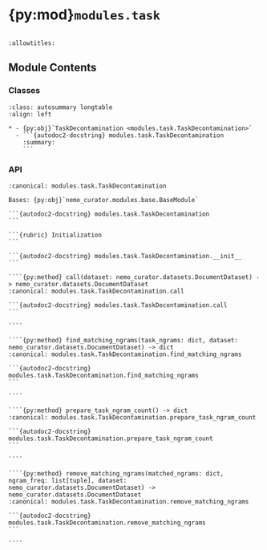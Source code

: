 # {py:mod}`modules.task`

```{py:module} modules.task
```

```{autodoc2-docstring} modules.task
:allowtitles:
```

## Module Contents

### Classes

````{list-table}
:class: autosummary longtable
:align: left

* - {py:obj}`TaskDecontamination <modules.task.TaskDecontamination>`
  - ```{autodoc2-docstring} modules.task.TaskDecontamination
    :summary:
    ```
````

### API

`````{py:class} TaskDecontamination(tasks: nemo_curator.tasks.downstream_task.DownstreamTask | collections.abc.Iterable[nemo_curator.tasks.downstream_task.DownstreamTask], text_field: str = 'text', max_ngram_size: int = 13, max_matches: int = 10, min_document_length: int = 200, remove_char_each_side: int = 200, max_splits: int = 10, removed_dir: str | None = None)
:canonical: modules.task.TaskDecontamination

Bases: {py:obj}`nemo_curator.modules.base.BaseModule`

```{autodoc2-docstring} modules.task.TaskDecontamination
```

```{rubric} Initialization
```

```{autodoc2-docstring} modules.task.TaskDecontamination.__init__
```

````{py:method} call(dataset: nemo_curator.datasets.DocumentDataset) -> nemo_curator.datasets.DocumentDataset
:canonical: modules.task.TaskDecontamination.call

```{autodoc2-docstring} modules.task.TaskDecontamination.call
```

````

````{py:method} find_matching_ngrams(task_ngrams: dict, dataset: nemo_curator.datasets.DocumentDataset) -> dict
:canonical: modules.task.TaskDecontamination.find_matching_ngrams

```{autodoc2-docstring} modules.task.TaskDecontamination.find_matching_ngrams
```

````

````{py:method} prepare_task_ngram_count() -> dict
:canonical: modules.task.TaskDecontamination.prepare_task_ngram_count

```{autodoc2-docstring} modules.task.TaskDecontamination.prepare_task_ngram_count
```

````

````{py:method} remove_matching_ngrams(matched_ngrams: dict, ngram_freq: list[tuple], dataset: nemo_curator.datasets.DocumentDataset) -> nemo_curator.datasets.DocumentDataset
:canonical: modules.task.TaskDecontamination.remove_matching_ngrams

```{autodoc2-docstring} modules.task.TaskDecontamination.remove_matching_ngrams
```

````

`````
